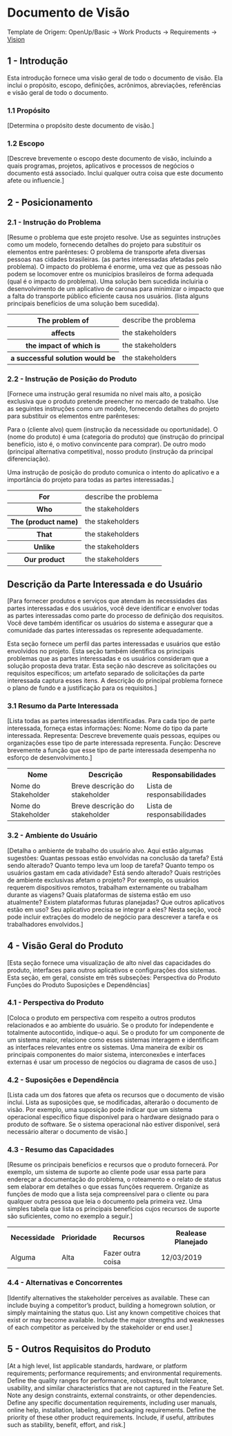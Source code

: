 # Documento de Visão

Template de Origem: OpenUp/Basic -> Work Products -> Requirements -> [Vision](http://ndpsoftware.com/OpenUpBasic/openup_basic/guidances/templates/resources/vision.dot)

## 1 - Introdução

Esta introdução fornece uma visão geral de todo o documento de visão. Ela inclui o propósito, escopo, definições, acrônimos, abreviações, referências e visão geral de todo o documento.

### 1.1 Propósito

[Determina o propósito deste documento de visão.]

### 1.2 Escopo

[Descreve brevemente o escopo deste documento de visão, incluindo a quais programas, projetos, aplicativos e processos de negócios o documento está associado. Inclui qualquer outra coisa que este documento afete ou influencie.]

## 2 - Posicionamento

### 2.1 - Instrução do Problema

[Resume o problema que este projeto resolve. Use as seguintes instruções como um modelo, fornecendo detalhes do projeto para substituir os elementos entre parênteses:
O problema de transporte afeta diversas pessoas nas cidades brasileiras. (as partes interessadas afetadas pelo problema). O impacto do problema é enorme, uma vez que as pessoas não podem se locomover entre os municípios brasileiros de forma adequada  (qual é o impacto do problema). Uma solução bem sucedida incluiria o desenvolvimento de um aplicativo de caronas para minimizar o impacto que a falta do transporte público eficiente causa nos usuários. (lista alguns principais benefícios de uma solução bem sucedida).

<table>
    <tr>
        <th>The problem of</th>
        <td>describe the problema</td>
    </tr>
    <tr>
        <th>affects</th>
        <td>the stakeholders</td>
    </tr>
    <tr>
        <th>the impact of which is</th>
        <td>the stakeholders</td>
    </tr>
    <tr>
        <th>a successful solution would be</th>
        <td>the stakeholders</td>
    </tr>
</table>

### 2.2 - Instrução de Posição do Produto

[Fornece uma instrução geral resumida no nível mais alto, a posição exclusiva que o produto pretende preencher no mercado de trabalho. Use as seguintes instruções como um modelo, fornecendo detalhes do projeto para substituir os elementos entre parênteses:

Para o (cliente alvo) quem (instrução da necessidade ou oportunidade). O (nome do produto) é uma (categoria do produto) que (instrução do principal benefício, isto é, o motivo convincente para comprar). De outro modo (principal alternativa competitiva), nosso produto (instrução da principal diferenciação).

Uma instrução de posição do produto comunica o intento do aplicativo e a importância do projeto para todas as partes interessadas.]

<table>
    <tr>
        <th>For</th>
        <td>describe the problema</td>
    </tr>
    <tr>
        <th>Who</th>
        <td>the stakeholders</td>
    </tr>
    <tr>
        <th>The (product name)</th>
        <td>the stakeholders</td>
    </tr>
    <tr>
        <th>That</th>
        <td>the stakeholders</td>
    </tr>
    <tr>
        <th>Unlike</th>
        <td>the stakeholders</td>
    </tr>
    <tr>
        <th>Our product</th>
        <td>the stakeholders</td>
    </tr>
</table>

## Descrição da Parte Interessada e do Usuário

[Para fornecer produtos e serviços que atendam às necessidades das partes interessadas e dos usuários, você deve identificar e envolver todas as partes interessadas como parte do processo de definição dos requisitos. Você deve também identificar os usuários do sistema e assegurar que a comunidade das partes interessadas os represente adequadamente.

Esta seção fornece um perfil das partes interessadas e usuários que estão envolvidos no projeto. Esta seção também identifica os principais problemas que as partes interessadas e os usuários consideram que a solução proposta deva tratar. Esta seção não descreve as solicitações ou requisitos específicos; um artefato separado de solicitações da parte interessada captura esses itens. A descrição do principal problema fornece o plano de fundo e a justificação para os requisitos.]

### 3.1 Resumo da Parte Interessada

[Lista todas as partes interessadas identificadas. Para cada tipo de parte interessada, forneça estas informações:
Nome: Nome do tipo da parte interessada.
Representa: Descreve brevemente quais pessoas, equipes ou organizações esse tipo de parte interessada representa.
Função: Descreve brevemente a função que esse tipo de parte interessada desempenha no esforço de desenvolvimento.]

<table>
    <tr>
        <th>Nome</th>
        <th>Descrição</th>
        <th>Responsabilidades</th>
    </tr>
    <tr>
        <td>Nome do Stakeholder</td>
        <td>Breve descrição do stakeholder</td>
        <td>Lista de responsabilidades</td>
    </tr>
    <tr>
        <td>Nome do Stakeholder</td>
        <td>Breve descrição do stakeholder</td>
        <td>Lista de responsabilidades</td>
    </tr>
</table>

### 3.2 - Ambiente do Usuário

[Detalha o ambiente de trabalho do usuário alvo. Aqui estão algumas sugestões:
Quantas pessoas estão envolvidas na conclusão da tarefa? Está sendo alterado?
Quanto tempo leva um loop de tarefa? Quanto tempo os usuários gastam em cada atividade? Está sendo alterado?
Quais restrições de ambiente exclusivas afetam o projeto? Por exemplo, os usuários requerem dispositivos remotos, trabalham externamente ou trabalham durante as viagens?
Quais plataformas de sistema estão em uso atualmente? Existem plataformas futuras planejadas?
Que outros aplicativos estão em uso? Seu aplicativo precisa se integrar a eles?
Nesta seção, você pode incluir extrações do modelo de negócio para descrever a tarefa e os trabalhadores envolvidos.]

## 4 - Visão Geral do Produto

[Esta seção fornece uma visualização de alto nível das capacidades do produto, interfaces para outros aplicativos e configurações dos sistemas. Esta seção, em geral, consiste em três subseções:
Perspectiva do Produto
Funções do Produto
Suposições e Dependências]

### 4.1 - Perspectiva do Produto

[Coloca o produto em perspectiva com respeito a outros produtos relacionados e ao ambiente do usuário. Se o produto for independente e totalmente autocontido, indique-o aqui. Se o produto for um componente de um sistema maior, relacione como esses sistemas interagem e identificam as interfaces relevantes entre os sistemas. Uma maneira de exibir os principais componentes do maior sistema, interconexões e interfaces externas é usar um processo de negócios ou diagrama de casos de uso.]

### 4.2 - Suposições e Dependência

[Lista cada um dos fatores que afeta os recursos que o documento de visão inclui. Lista as suposições que, se modificadas, alterarão o documento de visão. Por exemplo, uma suposição pode indicar que um sistema operacional específico fique disponível para o hardware designado para o produto de software. Se o sistema operacional não estiver disponível, será necessário alterar o documento de visão.]

### 4.3 - Resumo das Capacidades

[Resume os principais benefícios e recursos que o produto fornecerá. Por exemplo, um sistema de suporte ao cliente pode usar essa parte para endereçar a documentação do problema, o roteamento e o relato de status sem elaborar em detalhes o que essas funções requerem. Organize as funções de modo que a lista seja compreensível para o cliente ou para qualquer outra pessoa que leia o documento pela primeira vez. Uma simples tabela que lista os principais benefícios cujos recursos de suporte são suficientes, como no exemplo a seguir.]

<table>
    <tr>
        <th>Necessidade</th>
        <th>Prioridade</th>
        <th>Recursos</th>
        <th>Realease Planejado</th>
    </tr>
    <tr>
        <td>Alguma</td>
        <td>Alta</td>
        <td>Fazer outra coisa</td>
        <td>12/03/2019</td>
    </tr>
</table>

### 4.4 - Alternativas e Concorrentes

[Identify alternatives the stakeholder perceives as available. These can include buying a competitor’s product, building a homegrown solution, or simply maintaining the status quo. List any known competitive choices that exist or may become available. Include the major strengths and weaknesses of each competitor as perceived by the stakeholder or end user.]

## 5 - Outros Requisitos do Produto

[At a high level, list applicable standards, hardware, or platform requirements; performance requirements; and environmental requirements.
Define the quality ranges for performance, robustness, fault tolerance, usability, and similar characteristics that are not captured in the Feature Set.
Note any design constraints, external constraints, or other dependencies.
Define any specific documentation requirements, including user manuals, online help, installation, labeling, and packaging requirements.
Define the priority of these other product requirements. Include, if useful, attributes such as stability, benefit, effort, and risk.]
